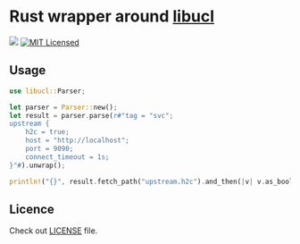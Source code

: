 # Rust wrapper around [libucl][libucl]

![](https://github.com/draft6/libucl-rs/workflows/.github/workflows/master.yml/badge.svg)
[![MIT Licensed](https://img.shields.io/badge/Licence-MIT-blue.svg)](https://opensource.org/licenses/MIT)

## Usage

```rust
use libucl::Parser;

let parser = Parser::new();
let result = parser.parse(r#"tag = "svc";
upstream {
    h2c = true;
    host = "http://localhost";
    port = 9090;
    connect_timeout = 1s;
}"#).unwrap();

println!("{}", result.fetch_path("upstream.h2c").and_then(|v| v.as_bool()));
```

## Licence

Check out [LICENSE](LICENSE) file.

[libucl]: https://github.com/vstakhov/libucl "Universal configuration library parser"
